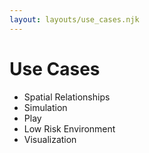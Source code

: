 ```yaml
---
layout: layouts/use_cases.njk
---
```


# Use Cases

* Spatial Relationships
* Simulation
* Play
* Low Risk Environment
* Visualization

